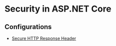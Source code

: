 # Security in ASP.NET Core 

## Configurations

- [Secure HTTP Response Header](./security_http_response_header.md)
